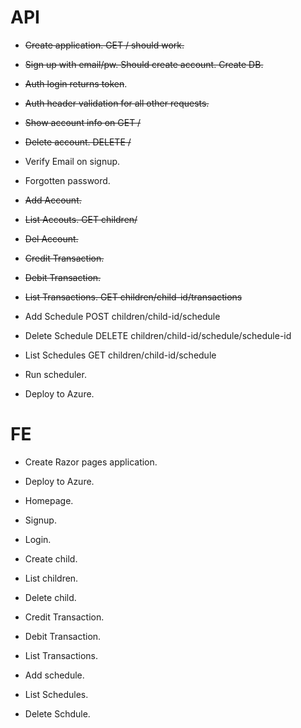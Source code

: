 
# API

- ~~Create application. GET / should work.~~

- ~~Sign up with email/pw. Should create account. Create DB.~~

- ~~Auth login returns token~~.

- ~~Auth header validation for all other requests.~~

- ~~Show account info on GET /~~

- ~~Delete account. DELETE /~~

- Verify Email on signup.

- Forgotten password.

- ~~Add Account.~~

- ~~List Accouts. GET children/~~

- ~~Del Account.~~

- ~~Credit Transaction.~~

- ~~Debit Transaction.~~

- ~~List Transactions. GET children/child-id/transactions~~

- Add Schedule POST children/child-id/schedule

- Delete Schedule DELETE children/child-id/schedule/schedule-id

- List Schedules GET children/child-id/schedule

- Run scheduler.

- Deploy to Azure.

# FE

- Create Razor pages application.

- Deploy to Azure.

- Homepage.

- Signup.

- Login.

- Create child.

- List children.

- Delete child.

- Credit Transaction.

- Debit Transaction.

- List Transactions.

- Add schedule.

- List Schedules.

- Delete Schdule.